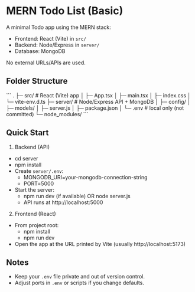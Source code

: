 # MERN Todo List (Basic)

A minimal Todo app using the MERN stack:

- Frontend: React (Vite) in `src/`
- Backend: Node/Express in `server/`
- Database: MongoDB

No external URLs/APIs are used.

## Folder Structure

\`\`\`
.
├─ src/ # React (Vite) app
│ ├─ App.tsx
│ ├─ main.tsx
│ ├─ index.css
│ └─ vite-env.d.ts
├─ server/ # Node/Express API + MongoDB
│ ├─ config/
│ ├─ models/
│ ├─ server.js
│ ├─ package.json
│ └─ .env # local only (not committed)
└─ node_modules/
\`\`\`

## Quick Start

1. Backend (API)

- cd server
- npm install
- Create `server/.env`:
  - MONGODB_URI=your-mongodb-connection-string
  - PORT=5000
- Start the server:
  - npm run dev (if available) OR node server.js
  - API runs at http://localhost:5000

2. Frontend (React)

- From project root:
  - npm install
  - npm run dev
- Open the app at the URL printed by Vite (usually http://localhost:5173)

## Notes

- Keep your `.env` file private and out of version control.
- Adjust ports in `.env` or scripts if you change defaults.
